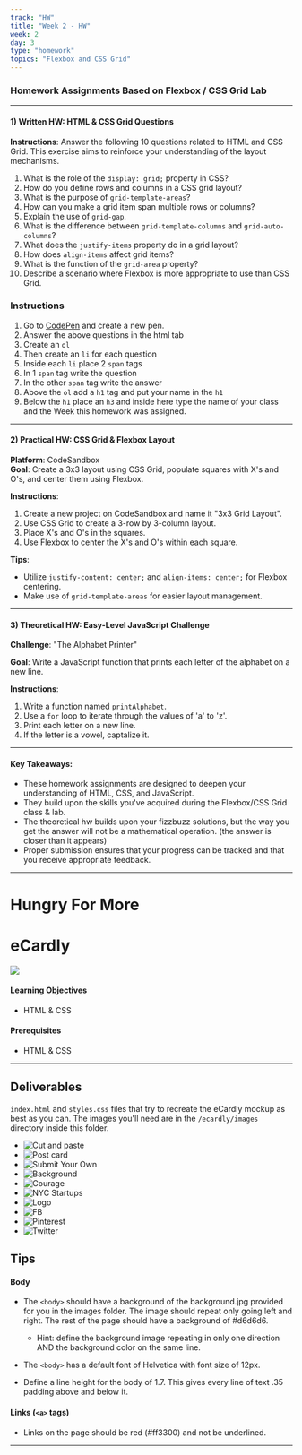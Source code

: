 ```yaml
---
track: "HW"
title: "Week 2 - HW"
week: 2
day: 3
type: "homework"
topics: "Flexbox and CSS Grid"
---
```




### Homework Assignments Based on Flexbox / CSS Grid Lab

---

#### 1) Written HW: HTML & CSS Grid Questions

**Instructions**: Answer the following 10 questions related to HTML and CSS Grid. This exercise aims to reinforce your understanding of the layout mechanisms.

1. What is the role of the `display: grid;` property in CSS?
2. How do you define rows and columns in a CSS grid layout?
3. What is the purpose of `grid-template-areas`?
4. How can you make a grid item span multiple rows or columns?
5. Explain the use of `grid-gap`.
6. What is the difference between `grid-template-columns` and `grid-auto-columns`?
7. What does the `justify-items` property do in a grid layout?
8. How does `align-items` affect grid items?
9. What is the function of the `grid-area` property?
10. Describe a scenario where Flexbox is more appropriate to use than CSS Grid.

### Instructions

1. Go to [CodePen](https://codepen.io/) and create a new pen.
1. Answer the above questions in the html tab 
1. Create an `ol`
1. Then create an `li` for each question
1. Inside each `li` place 2 `span` tags
1. In 1 `span` tag write the question
1. In the other `span` tag write the answer
1. Above the `ol` add a `h1` tag and put your name in the `h1`
1. Below the `h1` place an `h3` and inside here type the name of your class and the Week this homework was assigned.


---

#### 2) Practical HW: CSS Grid & Flexbox Layout

**Platform**: CodeSandbox  
**Goal**: Create a 3x3 layout using CSS Grid, populate squares with X's and O's, and center them using Flexbox.

**Instructions**: 

1. Create a new project on CodeSandbox and name it "3x3 Grid Layout".
2. Use CSS Grid to create a 3-row by 3-column layout.
3. Place X's and O's in the squares.
4. Use Flexbox to center the X's and O's within each square.

**Tips**: 

- Utilize `justify-content: center;` and `align-items: center;` for Flexbox centering.
- Make use of `grid-template-areas` for easier layout management.


---

#### 3) Theoretical HW: Easy-Level JavaScript Challenge

**Challenge**: "The Alphabet Printer"

**Goal**: Write a JavaScript function that prints each letter of the alphabet on a new line.

**Instructions**:

1. Write a function named `printAlphabet`.
2. Use a `for` loop to iterate through the values of 'a' to 'z'.
4. Print each letter on a new line.
5. If the letter is a vowel, captalize it.


---

#### Key Takeaways:

- These homework assignments are designed to deepen your understanding of HTML, CSS, and JavaScript.
- They build upon the skills you've acquired during the Flexbox/CSS Grid class & lab.
- The theoretical hw builds upon your fizzbuzz solutions, but the way you get the answer will not be a mathematical operation. (the answer is closer than it appears)
- Proper submission ensures that your progress can be tracked and that you receive appropriate feedback.

<hr/>


# Hungry For More

# eCardly 

![](/ecardly/images/screenshot-final.png)

#### Learning Objectives

- HTML & CSS  

#### Prerequisites

- HTML & CSS

---

## Deliverables

`index.html` and `styles.css` files that try to recreate the eCardly mockup as best as you can. The images you'll need are in the `/ecardly/images` directory inside this folder. 

- ![Cut and paste](/ecardly/images/ad-cut-and-paste.gif)
- ![Post card](/ecardly/images/ad-postcard-tee.png) 
- ![Submit Your Own](/ecardly/images/ad-submit-your-own.png) 
- ![Background](/ecardly/images/background.jpg) 
- ![Courage](/ecardly/images/ecard-courage.jpg) 
- ![NYC Startups](/ecardly/images/ecard-nycstartups.jpg) 
- ![Logo](/ecardly/images/logo.png) 
- ![FB](/ecardly/images/social-icon-facebook.png) 
- ![Pinterest](/ecardly/images/social-icon-pinterest.png) 
- ![Twitter](/ecardly/images/social-icon-twitter.png)

## Tips

#### Body

* The `<body>` should have a background of the background.jpg provided for you in the images folder. The image should repeat only going left and right. The rest of the page should have a background of #d6d6d6.
    - Hint: define the background image repeating in only one direction AND the background color on the same line.

* The `<body>` has a default font of Helvetica with font size of 12px.

* Define a line height for the body of 1.7.  This gives every line of text .35 padding above and below it.

#### Links (`<a>` tags)

* Links on the page should be red (#ff3300) and not be underlined.


---
